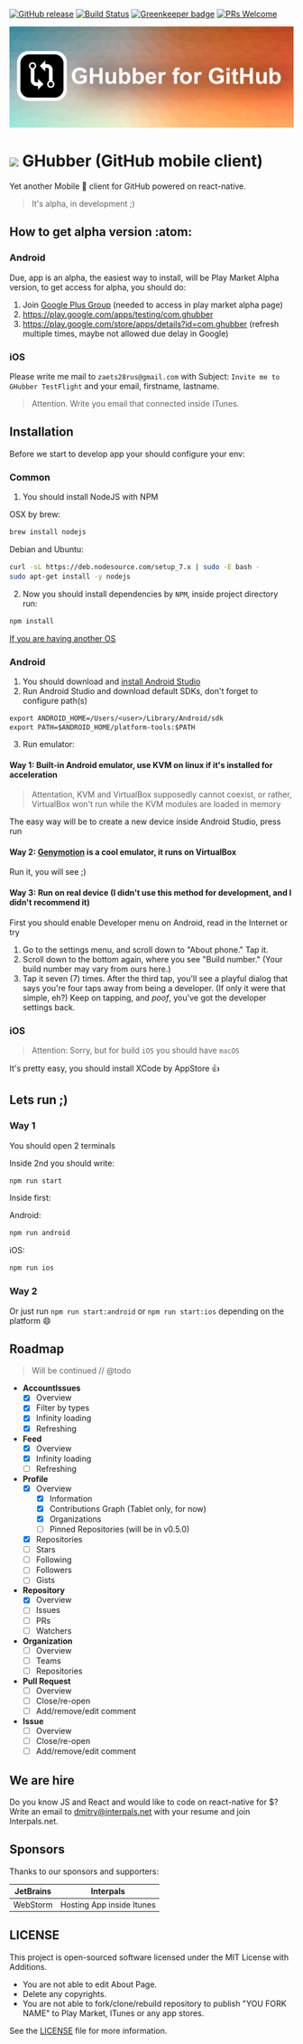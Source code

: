 [![GitHub release](https://img.shields.io/github/release/ovr/ghubber.svg)](https://github.com/ovr/ghubber/releases)
[![Build Status](https://travis-ci.org/ovr/ghubber.svg?branch=master)](https://travis-ci.org/ovr/ghubber)
[![Greenkeeper badge](https://badges.greenkeeper.io/ovr/ghubber.svg)](https://greenkeeper.io/)
[![PRs Welcome](https://img.shields.io/badge/PRs-welcome-brightgreen.svg?style=flat-square)](http://makeapullrequest.com)

![Logo](/.github/assets/logo.jpg?raw=true "Logo")

# <img src="https://socialconnect.github.io/assets/icons/mark-github.svg" width="27"> GHubber (GitHub mobile client)

Yet another Mobile :iphone: client for GitHub powered on react-native.

> It's alpha, in development ;)
 
## How to get alpha version :atom:
 
### Android

Due, app is an alpha, the easiest way to install, will be Play Market Alpha version, to get access for alpha, you should do:

1. Join [Google Plus Group](https://plus.google.com/communities/115242870069378334413) (needed to access in play market alpha page)
2. https://play.google.com/apps/testing/com.ghubber
3. https://play.google.com/store/apps/details?id=com.ghubber (refresh multiple times, maybe not allowed due delay in Google)

### iOS

Please write me mail to `zaets28rus@gmail.com` with Subject: `Invite me to GHubber TestFlight` and your email, firstname, lastname.

> Attention. Write you email that connected inside ITunes.

## Installation 

Before we start to develop app your should configure your env:

### Common

1. You should install NodeJS with NPM

OSX by brew:

```bash
brew install nodejs
```

Debian and Ubuntu:

```bash
curl -sL https://deb.nodesource.com/setup_7.x | sudo -E bash -
sudo apt-get install -y nodejs
```

2. Now you should install dependencies by `NPM`, inside project directory run:

```bash
npm install
```

[If you are having another OS](https://nodejs.org/en/download/package-manager/)

### Android

1. You should download and [install Android Studio](https://developer.android.com/studio/install.html)
2. Run Android Studio and download default SDKs, don't forget to configure path(s)

```
export ANDROID_HOME=/Users/<user>/Library/Android/sdk
export PATH=$ANDROID_HOME/platform-tools:$PATH
```

3. Run emulator:

#### Way 1: Built-in Android emulator, use KVM on linux if it's installed for acceleration

> Attentation, KVM and VirtualBox supposedly cannot coexist, or rather, VirtualBox won't run while the KVM modules are loaded in memory

The easy way will be to create a new device inside Android Studio, press run

#### Way 2: [Genymotion](https://www.genymotion.com/) is a cool emulator, it runs on VirtualBox

Run it, you will see ;)

#### Way 3: Run on real device (I didn't use this method for development, and I didn't recommend it)

First you should enable Developer menu on Android, read in the Internet or try
 
1. Go to the settings menu, and scroll down to "About phone." Tap it.
2. Scroll down to the bottom again, where you see "Build number." (Your build number may vary from ours here.)
3. Tap it seven (7) times. After the third tap, you'll see a playful dialog that says you're four taps away from being a developer. (If only it were that simple, eh?) Keep on tapping, and *poof*, you've got the developer settings back.

### iOS

> Attention: Sorry, but for build `iOS` you should have `macOS`

It's pretty easy, you should install XCode by AppStore :+1:

## Lets run ;)

### Way 1

You should open 2 terminals

Inside 2nd you should write:

```bash
npm run start
```

Inside first:

Android:

```bash
npm run android
```

iOS:

```bash
npm run ios
```

### Way 2

Or just run `npm run start:android` or `npm run start:ios` depending on the platform :smile:

## Roadmap

> Will be continued // @todo

- **AccountIssues**
    - [X] Overview
    - [X] Filter by types
    - [X] Infinity loading
    - [X] Refreshing
- **Feed**
    - [X] Overview
    - [X] Infinity loading
    - [ ] Refreshing
- **Profile**
    - [X] Overview
        - [X] Information
        - [X] Contributions Graph (Tablet only, for now)
        - [X] Organizations
        - [ ] Pinned Repositories (will be in v0.5.0)
    - [X] Repositories
    - [ ] Stars
    - [ ] Following
    - [ ] Followers
    - [ ] Gists
- **Repository**
    - [X] Overview      
    - [ ] Issues      
    - [ ] PRs      
    - [ ] Watchers
- **Organization**
    - [ ] Overview
    - [ ] Teams
    - [ ] Repositories
- **Pull Request**
    - [ ] Overview
    - [ ] Close/re-open
    - [ ] Add/remove/edit comment
- **Issue**
    - [ ] Overview
    - [ ] Close/re-open
    - [ ] Add/remove/edit comment

## We are hire

Do you know JS and React and would like to code on react-native for $? Write an email to dmitry@interpals.net with your resume and join Interpals.net.

## Sponsors

Thanks to our sponsors and supporters:

| JetBrains | Interpals                 |
|-----------|---------------------------|
| WebStorm  | Hosting App inside Itunes |


## LICENSE

This project is open-sourced software licensed under the MIT License with Additions.

* You are not able to edit About Page.
* Delete any copyrights.
* You are not able to fork/clone/rebuild repository to publish "YOU FORK NAME" to Play Market, ITunes or any app stores.

See the [LICENSE](LICENSE) file for more information.
